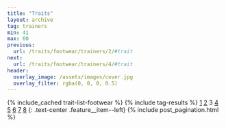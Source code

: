 ```yaml
---
title: "Traits"
layout: archive
tag: trainers
min: 41
max: 60
previous:
  url: /traits/footwear/trainers/2/#trait
next:
  url: /traits/footwear/trainers/4/#trait
header:
  overlay_image: /assets/images/cover.jpg
  overlay_filter: rgba(0, 0, 0, 0.5)
---
```

{% include_cached trait-list-footwear %}
{% include tag-results %}
[1](/traits/footwear/trainers/1/#trait) [2](/traits/footwear/trainers/2/#trait) 3 [4](/traits/footwear/trainers/4/#trait) [5](/traits/footwear/trainers/5/#trait) [6](/traits/footwear/trainers/6/#trait) [7](/traits/footwear/trainers/7/#trait) [8](/traits/footwear/trainers/8/#trait) 
{: .text-center .feature__item--left}
{% include post_pagination.html %}
